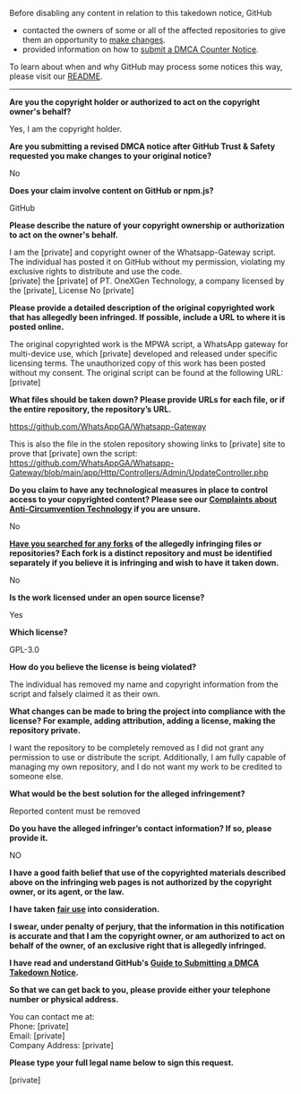 Before disabling any content in relation to this takedown notice, GitHub
- contacted the owners of some or all of the affected repositories to give them an opportunity to [make changes](https://docs.github.com/en/github/site-policy/dmca-takedown-policy#a-how-does-this-actually-work).
- provided information on how to [submit a DMCA Counter Notice](https://docs.github.com/en/articles/guide-to-submitting-a-dmca-counter-notice).

To learn about when and why GitHub may process some notices this way, please visit our [README](https://github.com/github/dmca/blob/master/README.md#anatomy-of-a-takedown-notice).

---

**Are you the copyright holder or authorized to act on the copyright owner's behalf?**

Yes, I am the copyright holder.

**Are you submitting a revised DMCA notice after GitHub Trust & Safety requested you make changes to your original notice?**

No

**Does your claim involve content on GitHub or npm.js?**

GitHub

**Please describe the nature of your copyright ownership or authorization to act on the owner's behalf.**

I am the [private] and copyright owner of the Whatsapp-Gateway script. The individual has posted it on GitHub without my permission, violating my exclusive rights to distribute and use the code.  
[private] the [private] of PT. OneXGen Technology, a company licensed by the [private], License No [private]

**Please provide a detailed description of the original copyrighted work that has allegedly been infringed. If possible, include a URL to where it is posted online.**

The original copyrighted work is the MPWA script, a WhatsApp gateway for multi-device use, which [private] developed and released under specific licensing terms. The unauthorized copy of this work has been posted without my consent. The original script can be found at the following URL: [private]

**What files should be taken down? Please provide URLs for each file, or if the entire repository, the repository’s URL.**

https://github.com/WhatsAppGA/Whatsapp-Gateway

This is also the file in the stolen repository showing links to [private] site to prove that [private] own the script:  
https://github.com/WhatsAppGA/Whatsapp-Gateway/blob/main/app/Http/Controllers/Admin/UpdateController.php

**Do you claim to have any technological measures in place to control access to your copyrighted content? Please see our <a href="https://docs.github.com/articles/guide-to-submitting-a-dmca-takedown-notice#complaints-about-anti-circumvention-technology">Complaints about Anti-Circumvention Technology</a> if you are unsure.**

No

**<a href="https://docs.github.com/articles/dmca-takedown-policy#b-what-about-forks-or-whats-a-fork">Have you searched for any forks</a> of the allegedly infringing files or repositories? Each fork is a distinct repository and must be identified separately if you believe it is infringing and wish to have it taken down.**

No

**Is the work licensed under an open source license?**

Yes

**Which license?**

GPL-3.0

**How do you believe the license is being violated?**

The individual has removed my name and copyright information from the script and falsely claimed it as their own.

**What changes can be made to bring the project into compliance with the license? For example, adding attribution, adding a license, making the repository private.**

I want the repository to be completely removed as I did not grant any permission to use or distribute the script. Additionally, I am fully capable of managing my own repository, and I do not want my work to be credited to someone else.

**What would be the best solution for the alleged infringement?**

Reported content must be removed

**Do you have the alleged infringer’s contact information? If so, please provide it.**

NO

**I have a good faith belief that use of the copyrighted materials described above on the infringing web pages is not authorized by the copyright owner, or its agent, or the law.**

**I have taken <a href="https://www.lumendatabase.org/topics/22">fair use</a> into consideration.**

**I swear, under penalty of perjury, that the information in this notification is accurate and that I am the copyright owner, or am authorized to act on behalf of the owner, of an exclusive right that is allegedly infringed.**

**I have read and understand GitHub's <a href="https://docs.github.com/articles/guide-to-submitting-a-dmca-takedown-notice/">Guide to Submitting a DMCA Takedown Notice</a>.**

**So that we can get back to you, please provide either your telephone number or physical address.**

You can contact me at:  
Phone: [private]  
Email: [private]  
Company Address: [private]  

**Please type your full legal name below to sign this request.**

[private]  
